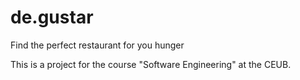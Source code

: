 # de.gustar
 Find the perfect restaurant for you hunger

This is a project for the course "Software Engineering" at the CEUB.